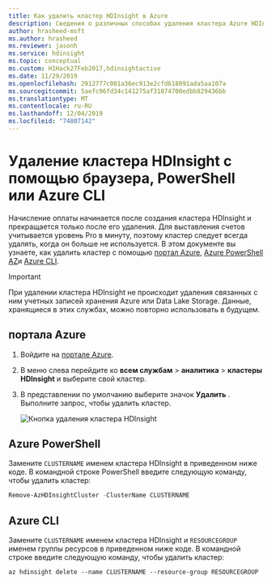 ```yaml
---
title: Как удалить кластер HDInsight в Azure
description: Сведения о различных способах удаления кластера Azure HDInsight
author: hrasheed-msft
ms.author: hrasheed
ms.reviewer: jasonh
ms.service: hdinsight
ms.topic: conceptual
ms.custom: H1Hack27Feb2017,hdinsightactive
ms.date: 11/29/2019
ms.openlocfilehash: 2912777c001a36ec913e2cfd618091ada5aa107a
ms.sourcegitcommit: 5aefc96fd34c141275af31874700edbb829436bb
ms.translationtype: MT
ms.contentlocale: ru-RU
ms.lasthandoff: 12/04/2019
ms.locfileid: "74807142"
---
```

# <a name="delete-an-hdinsight-cluster-using-your-browser-powershell-or-the-azure-cli"></a>Удаление кластера HDInsight с помощью браузера, PowerShell или Azure CLI

Начисление оплаты начинается после создания кластера HDInsight и прекращается только после его удаления. Для выставления счетов учитывается уровень Pro в минуту, поэтому кластер следует всегда удалять, когда он больше не используется. В этом документе вы узнаете, как удалить кластер с помощью [портал Azure](https://portal.azure.com), [Azure PowerShell AZ](https://docs.microsoft.com/powershell/azure/overview)и [Azure CLI](https://docs.microsoft.com/cli/azure/?view=azure-cli-latest).

> [!IMPORTANT]  
> При удалении кластера HDInsight не происходит удаления связанных с ним учетных записей хранения Azure или Data Lake Storage. Данные, хранящиеся в этих службах, можно повторно использовать в будущем.

## <a name="azure-portal"></a>портала Azure

1. Войдите на [портале Azure](https://portal.azure.com).

2. В меню слева перейдите ко **всем службам** > **аналитика** > **кластеры HDInsight** и выберите свой кластер.

3. В представлении по умолчанию выберите значок **Удалить** . Выполните запрос, чтобы удалить кластер.

    ![Кнопка удаления кластера HDInsight](./media/hdinsight-delete-cluster/hdinsight-delete-cluster.png)

## <a name="azure-powershell"></a>Azure PowerShell

Замените `CLUSTERNAME` именем кластера HDInsight в приведенном ниже коде. В командной строке PowerShell введите следующую команду, чтобы удалить кластер:

```powershell
Remove-AzHDInsightCluster -ClusterName CLUSTERNAME
```

## <a name="azure-cli"></a>Azure CLI

Замените `CLUSTERNAME` именем кластера HDInsight и `RESOURCEGROUP` именем группы ресурсов в приведенном ниже коде.  В командной строке введите следующую команду, чтобы удалить кластер:

```azurecli
az hdinsight delete --name CLUSTERNAME --resource-group RESOURCEGROUP
```
